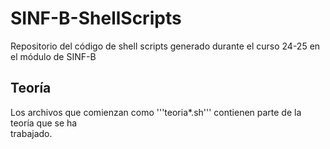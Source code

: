 # SINF-B-ShellScripts

Repositorio del código de shell scripts generado durante el curso 24-25
en el módulo de SINF-B

## Teoría

Los archivos que comienzan como '''teoria*.sh''' contienen parte de la teoría que se ha  
trabajado.